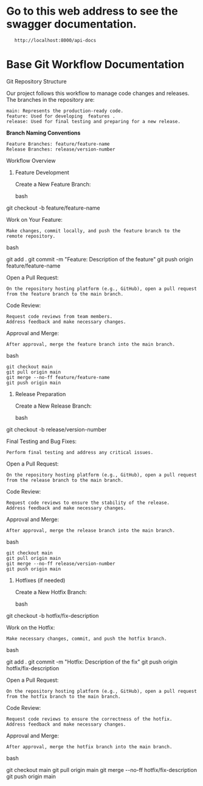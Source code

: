 # Go to this web address to see the swagger documentation.
```
   http://localhost:8000/api-docs
```


# **Base Git Workflow Documentation**
Git Repository Structure

Our project follows this workflow to manage code changes and releases. The  branches in the repository are:

```
main: Represents the production-ready code.
feature: Used for developing  features .
release: Used for final testing and preparing for a new release.

```

**Branch Naming Conventions**

```
Feature Branches: feature/feature-name
Release Branches: release/version-number

```

Workflow Overview

1. Feature Development
    
    Create a New Feature Branch:
    
    bash
    

git checkout -b feature/feature-name

Work on Your Feature:

```
Make changes, commit locally, and push the feature branch to the remote repository.

```

bash

git add .
git commit -m "Feature: Description of the feature"
git push origin feature/feature-name

Open a Pull Request:

```
On the repository hosting platform (e.g., GitHub), open a pull request from the feature branch to the main branch.

```

Code Review:

```
Request code reviews from team members.
Address feedback and make necessary changes.

```

Approval and Merge:

```
After approval, merge the feature branch into the main branch.

```

bash

```
git checkout main
git pull origin main
git merge --no-ff feature/feature-name
git push origin main

```

1. Release Preparation
    
    Create a New Release Branch:
    
    bash
    

git checkout -b release/version-number

Final Testing and Bug Fixes:

```
Perform final testing and address any critical issues.

```

Open a Pull Request:

```
On the repository hosting platform (e.g., GitHub), open a pull request from the release branch to the main branch.

```

Code Review:

```
Request code reviews to ensure the stability of the release.
Address feedback and make necessary changes.

```

Approval and Merge:

```
After approval, merge the release branch into the main branch.

```

bash

```
git checkout main
git pull origin main
git merge --no-ff release/version-number
git push origin main

```

1. Hotfixes (if needed)
    
    Create a New Hotfix Branch:
    
    bash
    

git checkout -b hotfix/fix-description

Work on the Hotfix:

```
Make necessary changes, commit, and push the hotfix branch.

```

bash

git add .
git commit -m "Hotfix: Description of the fix"
git push origin hotfix/fix-description

Open a Pull Request:

```
On the repository hosting platform (e.g., GitHub), open a pull request from the hotfix branch to the main branch.

```

Code Review:

```
Request code reviews to ensure the correctness of the hotfix.
Address feedback and make necessary changes.

```

Approval and Merge:

```
After approval, merge the hotfix branch into the main branch.

```

bash

git checkout main
git pull origin main
git merge --no-ff hotfix/fix-description
git push origin main
